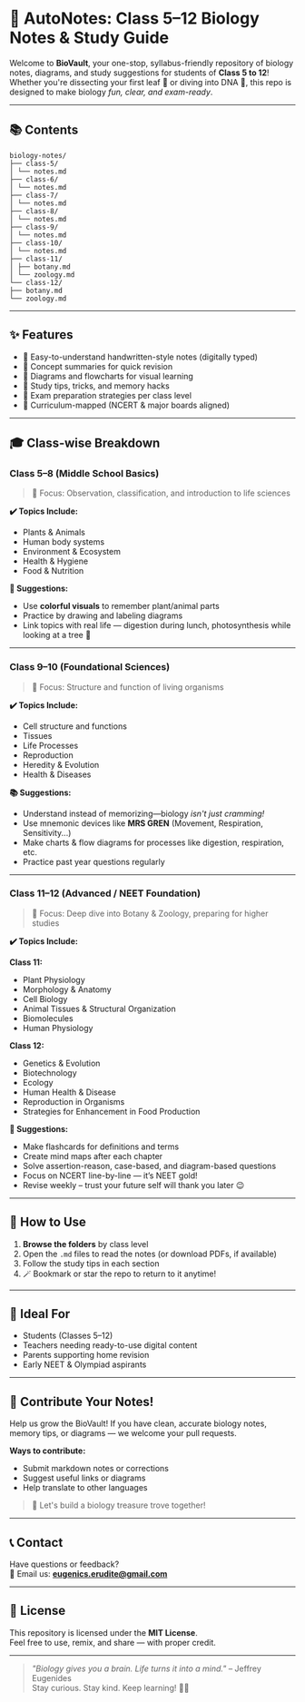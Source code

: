 # 🧬 AutoNotes: Class 5–12 Biology Notes & Study Guide

Welcome to **BioVault**, your one-stop, syllabus-friendly repository of biology notes, diagrams, and study suggestions for students of **Class 5 to 12**! Whether you're dissecting your first leaf 🍃 or diving into DNA 🧬, this repo is designed to make biology *fun, clear, and exam-ready*.

---

## 📚 Contents
```
biology-notes/
├── class-5/
│ └── notes.md
├── class-6/
│ └── notes.md
├── class-7/
│ └── notes.md
├── class-8/
│ └── notes.md
├── class-9/
│ └── notes.md
├── class-10/
│ └── notes.md
├── class-11/
│ ├── botany.md
│ └── zoology.md
└── class-12/
├── botany.md
└── zoology.md
```

---

## ✨ Features

- 📒 Easy-to-understand handwritten-style notes (digitally typed)
- 🧠 Concept summaries for quick revision
- 🧪 Diagrams and flowcharts for visual learning
- 📌 Study tips, tricks, and memory hacks
- 📆 Exam preparation strategies per class level
- 🧾 Curriculum-mapped (NCERT & major boards aligned)

---

## 🎓 Class-wise Breakdown

### Class 5–8 (Middle School Basics)

> 📌 Focus: Observation, classification, and introduction to life sciences  

**✔️ Topics Include:**
- Plants & Animals
- Human body systems
- Environment & Ecosystem
- Health & Hygiene
- Food & Nutrition

**🧩 Suggestions:**
- Use **colorful visuals** to remember plant/animal parts  
- Practice by drawing and labeling diagrams  
- Link topics with real life — digestion during lunch, photosynthesis while looking at a tree 🌳

---

### Class 9–10 (Foundational Sciences)

> 📌 Focus: Structure and function of living organisms  

**✔️ Topics Include:**
- Cell structure and functions
- Tissues
- Life Processes
- Reproduction
- Heredity & Evolution
- Health & Diseases

**📚 Suggestions:**
- Understand instead of memorizing—biology *isn't just cramming!*  
- Use mnemonic devices like **MRS GREN** (Movement, Respiration, Sensitivity...)  
- Make charts & flow diagrams for processes like digestion, respiration, etc.  
- Practice past year questions regularly  

---

### Class 11–12 (Advanced / NEET Foundation)

> 📌 Focus: Deep dive into Botany & Zoology, preparing for higher studies  

**✔️ Topics Include:**

**Class 11:**
- Plant Physiology
- Morphology & Anatomy
- Cell Biology
- Animal Tissues & Structural Organization
- Biomolecules
- Human Physiology

**Class 12:**
- Genetics & Evolution
- Biotechnology
- Ecology
- Human Health & Disease
- Reproduction in Organisms
- Strategies for Enhancement in Food Production

**🎯 Suggestions:**
- Make flashcards for definitions and terms  
- Create mind maps after each chapter  
- Solve assertion-reason, case-based, and diagram-based questions  
- Focus on NCERT line-by-line — it’s NEET gold!  
- Revise weekly – trust your future self will thank you later 😉

---

## 🔧 How to Use

1. **Browse the folders** by class level
2. Open the `.md` files to read the notes (or download PDFs, if available)
3. Follow the study tips in each section
4. 🪄 Bookmark or star the repo to return to it anytime!

---

## 👥 Ideal For

- Students (Classes 5–12)
- Teachers needing ready-to-use digital content
- Parents supporting home revision
- Early NEET & Olympiad aspirants

---

## 💬 Contribute Your Notes!

Help us grow the BioVault! If you have clean, accurate biology notes, memory tips, or diagrams — we welcome your pull requests.

**Ways to contribute:**
- Submit markdown notes or corrections
- Suggest useful links or diagrams
- Help translate to other languages

> 🧠 Let's build a biology treasure trove together!

---

## 📞 Contact

Have questions or feedback?  
📧 Email us: **eugenics.erudite@gmail.com**  

---

## 📄 License

This repository is licensed under the **MIT License**.  
Feel free to use, remix, and share — with proper credit.

---

> _"Biology gives you a brain. Life turns it into a mind."_ – Jeffrey Eugenides  
Stay curious. Stay kind. Keep learning! 🌿✨

